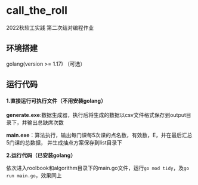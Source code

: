 # call_the_roll
2022秋软工实践 第二次结对编程作业

## 环境搭建

golang(version >= 1.17) （可选）

## 运行代码

#### 1.直接运行可执行文件（不用安装golang）

**generate.exe**:数据生成器，执行后将生成的数据以csv文件格式保存到output目录下，并输出总缺席次数

**main.exe**：算法执行，输出每门课每5次课的点名数，有效数，E，并在最后汇总5门课的总数据， 并生成抽点方案保存到list目录下

**2.运行代码（已安装golang）**

依次进入roolbook和algorithm目录下的main.go文件，运行`go mod tidy`，及`go run main.go`，效果同上

